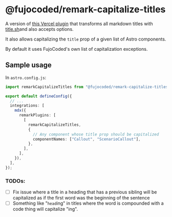 # @fujocoded/remark-capitalize-titles

A version of [this Vercel plugin](https://github.com/vercel/remark-capitalize) that transforms all markdown titles with [title.sh](https://github.com/zeit/title)and also accepts options.

It also allows capitalizing the `title` prop of a given list of Astro components.

By default it uses FujoCoded's own list of capitalization exceptions.

## Sample usage

In `astro.config.js`:

```ts
import remarkCapitalizeTitles from "@fujocoded/remark-capitalize-titles";

export default defineConfig({
  // ...
  integrations: [
    mdx({
      remarkPlugins: [
        [
          remarkCapitalizeTitles,
          {
            // Any component whose title prop should be capitalized
            componentNames: ["Callout", "ScenarioCallout"],
          },
        ],
      ],
    }),
  ],
});
```

### TODOs:

- [ ] Fix issue where a title in a heading that has a previous sibling will be capitalized as if the first
      word was the beginning of the sentence
- [ ] Something like "`head`ing" in titles where the word is compounded with a code thing will capitalize "ing".
